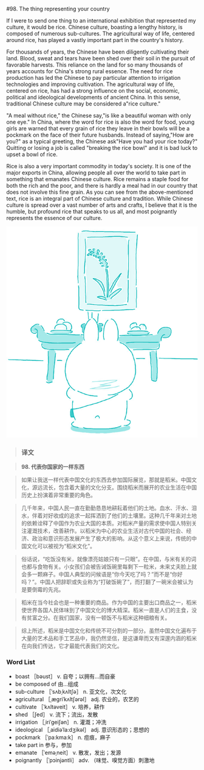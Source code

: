 #98. The thing representing your country

If I were to send one thing to an international exhibition that represented my culture, it would be rice. Chinese culture, boasting a lengthy history, is composed of numerous sub-cultures. The agricultural way of life, centered around rice, has played a vastly important part in the country's history.

For thousands of years, the Chinese have been diligently cultivating their land. Blood, sweat and tears have been shed over their soil in the pursuit of favorable harvests. This reliance on the land for so many thousands of years accounts for China's strong rural essence. The need for rice production has led the Chinese to pay particular attention to irrigation technologies and improving cultivation. The agricultural way of life, centered on rice, has had a strong influence on the social, economic, political and ideological developments of ancient China. In this sense, traditional Chinese culture may be considered a"rice culture."

"A meal without rice," the Chinese say,"is like a beautiful woman with only one eye." In China, where the word for rice is also the word for food, young girls are warned that every grain of rice they leave in their bowls will be a pockmark on the face of their future husbands. Instead of saying,"How are you?" as a typical greeting, the Chinese ask"Have you had your rice today?" Quitting or losing a job is called "breaking the rice bowl" and it is bad luck to upset a bowl of rice.

Rice is also a very important commodity in today's society. It is one of the major exports in China, allowing people all over the world to take part in something that emanates Chinese culture. Rice remains a staple food for both the rich and the poor, and there is hardly a meal had in our country that does not involve this fine grain. As you can see from the above-mentioned text, rice is an integral part of Chinese culture and tradition. While Chinese culture is spread over a vast number of arts and crafts, I believe that it is the humble, but profound rice that speaks to us all, and most poignantly represents the essence of our culture.

![](images/TOEFL-iBT-High-Score-Essays-098.jpg)

> ### 译文

> **98. 代表你国家的一样东西**

> 如果让我送一样代表中国文化的东西去参加国际展览，那就是稻米。中国文化，源远流长，包含着大量的文化分支。围绕稻米而展开的农业生活在中国历史上扮演着非常重要的角色。

> 几千年来，中国人民一直在勤勤恳恳地耕耘着他们的土地。血水、汗水、泪水，伴着对好收成的追求一起挥洒到了他们的土壤里。这种几千年来对土地的依赖诠释了中国作为农业大国的本质。对稻米产量的需求使中国人特别关注灌溉技术，改善耕作。以稻米为中心的农业生活对古代中国的社会、经济、政治和意识形态发展产生了极大的影响。从这个意义上来说，传统的中国文化可以被视为“稻米文化”。

> 俗话说，“吃饭没有米，就像漂亮姑娘只有一只眼”。在中国，与米有关的词也都与食物有关。小女孩们会被告诫饭碗里每剩下一粒米，未来丈夫脸上就会多一颗麻子。中国人典型的问候语是“你今天吃了吗？”而不是“你好吗？”。中国人把辞职或失业称为“打破饭碗了”，而打翻了一碗米会被认为是要倒霉的先兆。

> 稻米在当今社会也是一种重要的商品。作为中国的主要出口商品之一，稻米使世界各国人民体味到了中国文化的博大精深。稻米一直是人们的主食，没有贫富之分。在我们国家，没有一顿饭不与稻米这种细粮有关。

> 综上所述，稻米是中国文化和传统不可分割的一部分。虽然中国文化遍布于大量的艺术品和手工艺品中，我仍然坚信，是这谦卑而又有深邃内涵的稻米在向我们传达，它才最能代表我们的文化。

### Word List

 * boast ［bəust］ v. 自夸；以拥有…而自豪
 * be composed of 由…组成
 * sub-culture ［ˈsʌbˌkʌltʃə］ n. 亚文化，次文化
 * agricultural ［ˌægriˈkʌltʃərəl］ adj. 农业的，农艺的
 * cultivate ［ˈkʌltəveit］ v. 培养，耕作
 * shed ［ʃed］ v. 流下；流出，发散
 * irrigation ［ˌiriˈgeiʃən］ n. 灌溉；冲洗
 * ideological ［ˌaidiəˈla:dʒikəl］ adj. 意识形态的；思想的
 * pockmark ［ˈpa:kma:k］ n. 痘痕，麻子
 * take part in 参与，参加
 * emanate ［ˈeməˌneit］ v. 散发，发出；发源
 * poignantly ［ˈpɔinjəntli］ adv. （味觉、嗅觉方面）刺激地 
